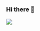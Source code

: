 ### Hi there 👋

<img src="https://github-readme-stats.vercel.app/api?username=rahenrique&show_icons=true">
<!-- <img src="https://github-readme-stats.vercel.app/api/top-langs/?username=rahenrique"> -->

<!--
**rahenrique/rahenrique** is a ✨ _special_ ✨ repository because its `README.md` (this file) appears on your GitHub profile.

Here are some ideas to get you started:

- 🔭 I’m currently working on ...
- 🌱 I’m currently learning ...
- 👯 I’m looking to collaborate on ...
- 🤔 I’m looking for help with ...
- 💬 Ask me about ...
- 📫 How to reach me: ...
- 😄 Pronouns: ...
- ⚡ Fun fact: ...
-->
